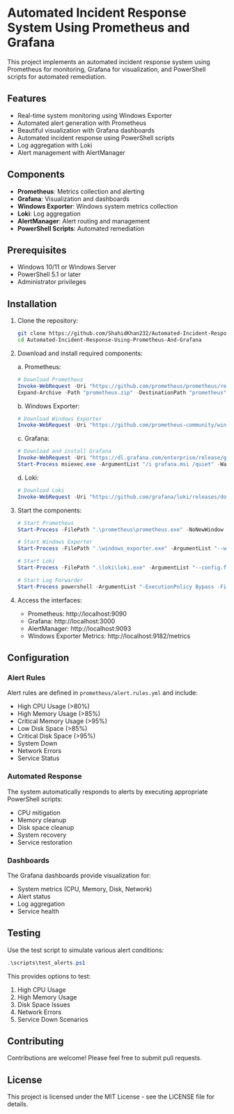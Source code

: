 # Automated Incident Response System Using Prometheus and Grafana

This project implements an automated incident response system using Prometheus for monitoring, Grafana for visualization, and PowerShell scripts for automated remediation.

## Features

- Real-time system monitoring using Windows Exporter
- Automated alert generation with Prometheus
- Beautiful visualization with Grafana dashboards
- Automated incident response using PowerShell scripts
- Log aggregation with Loki
- Alert management with AlertManager

## Components

- **Prometheus**: Metrics collection and alerting
- **Grafana**: Visualization and dashboards
- **Windows Exporter**: Windows system metrics collection
- **Loki**: Log aggregation
- **AlertManager**: Alert routing and management
- **PowerShell Scripts**: Automated remediation

## Prerequisites

- Windows 10/11 or Windows Server
- PowerShell 5.1 or later
- Administrator privileges

## Installation

1. Clone the repository:
   ```bash
   git clone https://github.com/ShahidKhan232/Automated-Incident-Response-Using-Prometheus-And-Grafana.git
   cd Automated-Incident-Response-Using-Prometheus-And-Grafana
   ```

2. Download and install required components:

   a. Prometheus:
   ```powershell
   # Download Prometheus
   Invoke-WebRequest -Uri "https://github.com/prometheus/prometheus/releases/download/v2.45.0/prometheus-2.45.0.windows-amd64.zip" -OutFile "prometheus.zip"
   Expand-Archive -Path "prometheus.zip" -DestinationPath "prometheus"
   ```

   b. Windows Exporter:
   ```powershell
   # Download Windows Exporter
   Invoke-WebRequest -Uri "https://github.com/prometheus-community/windows_exporter/releases/download/v0.25.1/windows_exporter-0.25.1-amd64.exe" -OutFile "windows_exporter.exe"
   ```

   c. Grafana:
   ```powershell
   # Download and install Grafana
   Invoke-WebRequest -Uri "https://dl.grafana.com/enterprise/release/grafana-enterprise-10.0.3.windows-amd64.msi" -OutFile "grafana.msi"
   Start-Process msiexec.exe -ArgumentList "/i grafana.msi /quiet" -Wait
   ```

   d. Loki:
   ```powershell
   # Download Loki
   Invoke-WebRequest -Uri "https://github.com/grafana/loki/releases/download/v2.9.0/loki-windows-amd64.exe" -OutFile "loki/loki.exe"
   ```

3. Start the components:
   ```powershell
   # Start Prometheus
   Start-Process -FilePath ".\prometheus\prometheus.exe" -NoNewWindow

   # Start Windows Exporter
   Start-Process -FilePath ".\windows_exporter.exe" -ArgumentList "--web.listen-address=:9182" -NoNewWindow

   # Start Loki
   Start-Process -FilePath ".\loki\loki.exe" -ArgumentList "--config.file=loki/loki-config.yml" -NoNewWindow

   # Start Log Forwarder
   Start-Process powershell -ArgumentList "-ExecutionPolicy Bypass -File scripts/log_forwarder.ps1" -NoNewWindow
   ```

4. Access the interfaces:
   - Prometheus: http://localhost:9090
   - Grafana: http://localhost:3000
   - AlertManager: http://localhost:9093
   - Windows Exporter Metrics: http://localhost:9182/metrics

## Configuration

### Alert Rules

Alert rules are defined in `prometheus/alert.rules.yml` and include:
- High CPU Usage (>80%)
- High Memory Usage (>85%)
- Critical Memory Usage (>95%)
- Low Disk Space (>85%)
- Critical Disk Space (>95%)
- System Down
- Network Errors
- Service Status

### Automated Response

The system automatically responds to alerts by executing appropriate PowerShell scripts:
- CPU mitigation
- Memory cleanup
- Disk space cleanup
- System recovery
- Service restoration

### Dashboards

The Grafana dashboards provide visualization for:
- System metrics (CPU, Memory, Disk, Network)
- Alert status
- Log aggregation
- Service health

## Testing

Use the test script to simulate various alert conditions:
```powershell
.\scripts\test_alerts.ps1
```

This provides options to test:
1. High CPU Usage
2. High Memory Usage
3. Disk Space Issues
4. Network Errors
5. Service Down Scenarios

## Contributing

Contributions are welcome! Please feel free to submit pull requests.

## License

This project is licensed under the MIT License - see the LICENSE file for details. 
